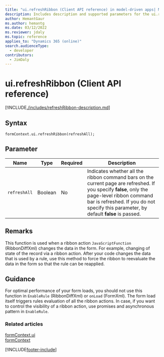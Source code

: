 ```yaml
---
title: "ui.refreshRibbon (Client API reference) in model-driven apps| MicrosoftDocs"
description: Includes description and supported parameters for the ui.refreshRibbon method.
author: HemantGaur
ms.author: hemantg
ms.date: 03/12/2022
ms.reviewer: jdaly
ms.topic: reference
applies_to: "Dynamics 365 (online)"
search.audienceType: 
  - developer
contributors:
  - JimDaly
---
```

# ui.refreshRibbon (Client API reference)



[!INCLUDE[./includes/refreshRibbon-description.md](./includes/refreshRibbon-description.md)]

## Syntax

`formContext.ui.refreshRibbon(refreshAll);`

## Parameter

|Name|Type|Required|Description|
|--|--|--|--|
|`refreshAll`|Boolean|No|Indicates whether all the ribbon command bars on the current page are refreshed. If you specify **false**, only the page-level ribbon command bar is refreshed. If you do not specify this parameter, by default **false** is passed.|

## Remarks

This function is used when a ribbon action `JavaScriptFunction` (RibbonDiffXml) changes the data in the form. For example, changing of state of the record via a ribbon action. After your code changes the data that is used by a rule, use this method to force the ribbon to reevaluate the data in the form so that the rule can be reapplied.

## Guidance

For optimal performance of your form loads, you should not use this function in `EnableRule` (RibbonDiffXml) or `onLoad` (FormXml). The form load itself triggers rules evaluation of all the ribbon actions. In case, if you want to control the visibility of a ribbon action, use promises and asynchronous pattern in `EnableRule`.


### Related articles

[formContext.ui](../formContext-ui.md)   
[formContext](../../clientapi-form-context.md)

[!INCLUDE[footer-include](../../../../../includes/footer-banner.md)]
